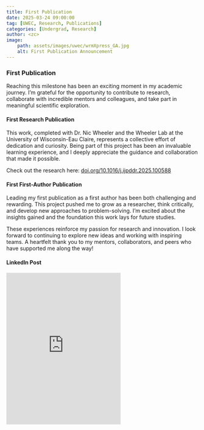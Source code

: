 ```yaml
---
title: First Publication
date: 2025-03-24 09:00:00
tag: [UWEC, Research, Publications]
categories: [Undergrad, Research]
author: <zc>    
image:
    path: assets/images/uwec/wrmXpress_GA.jpg
    alt: First Publication Announcement
---
```


### First Publication

Reaching this milestone has been an exciting moment in my academic journey. I’m grateful for the opportunity to contribute to research, collaborate with incredible mentors and colleagues, and take part in meaningful scientific exploration.


#### First Research Publication
This work, completed with Dr. Nic Wheeler and the Wheeler Lab at the University of Wisconsin-Eau Claire, represents a collective effort of dedication and curiosity. Being part of this project has been an invaluable learning experience, and I deeply appreciate the guidance and collaboration that made it possible.

Check out the research here: [doi.org/10.1016/j.ijpddr.2025.100588](https://doi.org/10.1016/j.ijpddr.2025.100588)

#### First First-Author Publication
Leading my first publication as a first author has been both challenging and rewarding. This project pushed me to grow as a researcher, think critically, and develop new approaches to problem-solving. I’m excited about the insights gained and the foundation this work lays for future studies.

These experiences reinforce my passion for research and innovation. I look forward to continuing to explore new ideas and working with inspiring teams. A heartfelt thank you to my mentors, collaborators, and peers who have supported me along the way!

#### LinkedIn Post
<iframe src="https://www.linkedin.com/embed/feed/update/urn:li:share:7310011136790147073?collapsed=1" height="399" frameborder="0" allowfullscreen="" title="Embedded post"></iframe>

